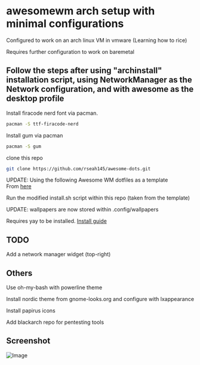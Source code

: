 # awesomewm arch setup with minimal configurations   

Configured to work on an arch linux VM in vmware (Learning how to rice)  

Requires further configuration to work on baremetal  

## Follow the steps after using "archinstall" installation script, using NetworkManager as the Network configuration, and with awesome as the desktop profile  

Install firacode nerd font via pacman.
```bash
pacman -S ttf-firacode-nerd
```

Install gum via pacman  
```bash
pacman -S gum
```  

clone this repo
```bash
git clone https://github.com/rseah145/awesome-dots.git
```

UPDATE: Using the following Awesome WM dotfiles as a template  
From [here](https://github.com/vulekhanh/dotfileshttps://github.com/vulekhanh/dotfiles)  

Run the modified install.sh script within this repo (taken from the template)  

UPDATE: wallpapers are now stored within .config/wallpapers  

Requires yay to be installed. [Install guide](https://github.com/Jguer/yay#installation)  


## TODO  

Add a network manager widget (top-right)  


## Others  

Use oh-my-bash with powerline theme  

Install nordic theme from gnome-looks.org and configure with lxappearance  

Install papirus icons  

Add blackarch repo for pentesting tools   
 

## Screenshot  

![Image](https://github.com/rseah145/awesome-dots/assets/108401257/e4314c51-55ac-4a80-839c-0e585d9f9442)

